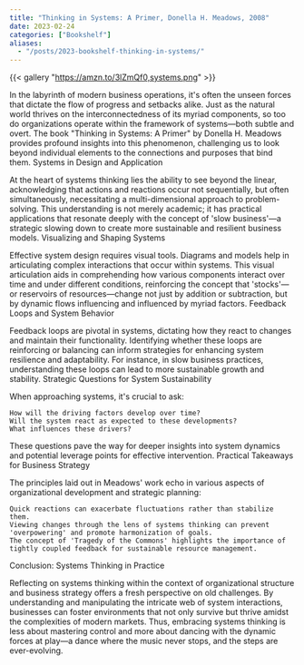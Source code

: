 ```yaml
---
title: "Thinking in Systems: A Primer, Donella H. Meadows, 2008"
date: 2023-02-24
categories: ["Bookshelf"]
aliases:
  - "/posts/2023-bookshelf-thinking-in-systems/"
---
```


{{< gallery "https://amzn.to/3lZmQf0,systems.png" >}}

In the labyrinth of modern business operations, it's often the unseen forces that dictate the flow of progress and setbacks alike. Just as the natural world thrives on the interconnectedness of its myriad components, so too do organizations operate within the framework of systems—both subtle and overt. The book "Thinking in Systems: A Primer" by Donella H. Meadows provides profound insights into this phenomenon, challenging us to look beyond individual elements to the connections and purposes that bind them.
Systems in Design and Application

At the heart of systems thinking lies the ability to see beyond the linear, acknowledging that actions and reactions occur not sequentially, but often simultaneously, necessitating a multi-dimensional approach to problem-solving. This understanding is not merely academic; it has practical applications that resonate deeply with the concept of 'slow business'—a strategic slowing down to create more sustainable and resilient business models.
Visualizing and Shaping Systems

Effective system design requires visual tools. Diagrams and models help in articulating complex interactions that occur within systems. This visual articulation aids in comprehending how various components interact over time and under different conditions, reinforcing the concept that 'stocks'—or reservoirs of resources—change not just by addition or subtraction, but by dynamic flows influencing and influenced by myriad factors.
Feedback Loops and System Behavior

Feedback loops are pivotal in systems, dictating how they react to changes and maintain their functionality. Identifying whether these loops are reinforcing or balancing can inform strategies for enhancing system resilience and adaptability. For instance, in slow business practices, understanding these loops can lead to more sustainable growth and stability.
Strategic Questions for System Sustainability

When approaching systems, it's crucial to ask:

    How will the driving factors develop over time?
    Will the system react as expected to these developments?
    What influences these drivers?

These questions pave the way for deeper insights into system dynamics and potential leverage points for effective intervention.
Practical Takeaways for Business Strategy

The principles laid out in Meadows' work echo in various aspects of organizational development and strategic planning:

    Quick reactions can exacerbate fluctuations rather than stabilize them.
    Viewing changes through the lens of systems thinking can prevent 'overpowering' and promote harmonization of goals.
    The concept of 'Tragedy of the Commons' highlights the importance of tightly coupled feedback for sustainable resource management.

Conclusion: Systems Thinking in Practice

Reflecting on systems thinking within the context of organizational structure and business strategy offers a fresh perspective on old challenges. By understanding and manipulating the intricate web of system interactions, businesses can foster environments that not only survive but thrive amidst the complexities of modern markets. Thus, embracing systems thinking is less about mastering control and more about dancing with the dynamic forces at play—a dance where the music never stops, and the steps are ever-evolving.
